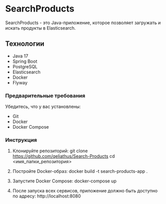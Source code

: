 # SearchProducts

SearchProducts - это Java-приложение, которое позволяет загружать и искать продукты в Elasticsearch.

## Технологии

- Java 17
- Spring Boot
- PostgreSQL
- Elasticsearch
- Docker
- Flyway
  
### Предварительные требования

Убедитесь, что у вас установлены:

- Git
- Docker
- Docker Compose

### Инструкция

1. Клонируйте репозиторий:
git clone https://github.com/qeliathus/Search-Products
cd <имя_папки_репозитория>

2. Постройте Docker-образ:
docker build -t search-products-app .

3. Запустите Docker Compose:
docker-compose up

4. После запуска всех сервисов, приложение должно быть доступно по адресу:
http://localhost:8080
